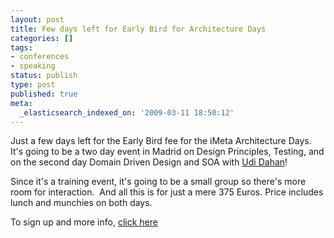 ```yaml
---
layout: post
title: Few days left for Early Bird for Architecture Days
categories: []
tags:
- conferences
- speaking
status: publish
type: post
published: true
meta:
  _elasticsearch_indexed_on: '2009-03-11 18:50:12'
---
```

<p>Just a few days left for the Early Bird fee for the iMeta Architecture Days. It's going to be a two day event in Madrid on Design Principles, Testing, and on the second day Domain Driven Design and SOA with <a href="http://www.udidahan.com/">Udi Dahan</a>! </p>  <p>Since it's a training event, it's going to be a small group so there's more room for interaction.&#160; And all this is for just a mere 375 Euros. Price includes lunch and munchies on both days.</p>  <p>To sign up and more info, <a href="http://apps.imeta.com/events/Home/EventDetails/1">click here</a></p>
